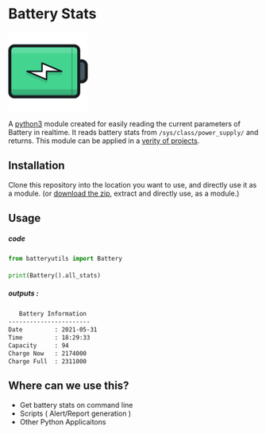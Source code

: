 # Battery Stats
![Image](icon.png)

A [python3](https://www.python.org/) module created for easily reading the current parameters of Battery in realtime. It reads battery stats from `/sys/class/power_supply/` and returns. This module can be applied in a [verity of projects](#where-can-we-use-this). 

## Installation
Clone this repository into the location you want to use, and directly use it as a module. (or [download the zip](https://github.com/Shreyas-Ashtamkar/battery-stats/archive/refs/heads/main.zip), extract and directly use, as a module.)

## Usage

##### code
```python
from batteryutils import Battery

print(Battery().all_stats)
```

##### outputs :

```shell
   Battery Information
-----------------------
Date         : 2021-05-31
Time         : 18:29:33
Capacity     : 94
Charge Now   : 2174000
Charge Full  : 2311000
```

## Where can we use this?
+ Get battery stats on command line
+ Scripts ( Alert/Report generation )
+ Other Python Applicaitons
